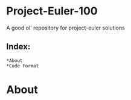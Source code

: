 # Project-Euler-100 
A good ol' repository for project-euler solutions

## Index:
    *About
    *Code Format

# About
